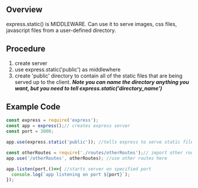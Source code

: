 ## Overview
express.static() is MIDDLEWARE. Can use it to serve images, css files, javascript files from a user-defined directory. 

## Procedure
1. create server
2. use express.static('public') as middlewhere
3. create 'public' directory to contain all of the static files that are being served up to the client. ***Note you can name the directory anything you want, but you need to tell express.static('directory_name')***

## Example Code
```js
const express = require('express');
const app = express();// creates express server
const port = 3000;

app.use(express.static('public')); //tells express to serve static files to client, where the static files exist in the 'public' directory

const otherRoutes = require('./routes/otherRoutes');// import other routes here. 
app.use('/otherRoutes', otherRoutes); //use other routes here

app.listen(port,()=>{ //starts server on specified port
  console.log(`app listening on port ${port}`);
});

```
